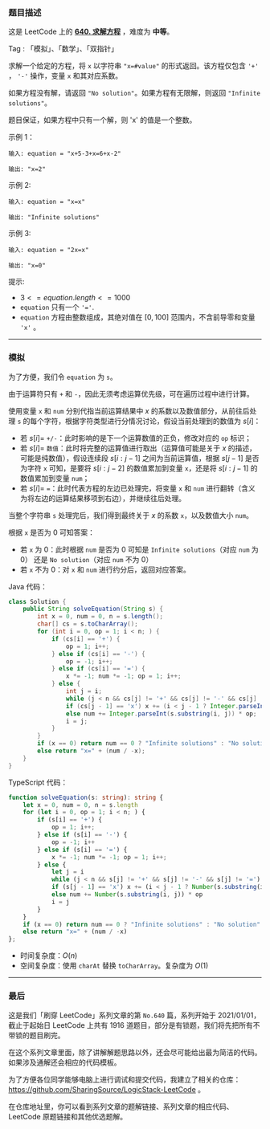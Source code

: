### 题目描述

这是 LeetCode 上的 **[640. 求解方程](https://leetcode.cn/problems/solve-the-equation/solution/by-ac_oier-fvee/)** ，难度为 **中等**。

Tag : 「模拟」、「数学」、「双指针」



求解一个给定的方程，将 `x` 以字符串 `"x=#value"` 的形式返回。该方程仅包含 `'+'` ， `'-'` 操作，变量 `x` 和其对应系数。

如果方程没有解，请返回 `"No solution"`。如果方程有无限解，则返回 `"Infinite solutions"`。

题目保证，如果方程中只有一个解，则 'x' 的值是一个整数。

示例 1：
```
输入: equation = "x+5-3+x=6+x-2"

输出: "x=2"
```
示例 2:
```
输入: equation = "x=x"

输出: "Infinite solutions"
```
示例 3:
```
输入: equation = "2x=x"

输出: "x=0"
```

提示:
* $3 <= equation.length <= 1000$
* `equation` 只有一个 `'='`.
* `equation` 方程由整数组成，其绝对值在 $[0, 100]$ 范围内，不含前导零和变量 `'x'` 。 

---

### 模拟

为了方便，我们令 `equation` 为 `s`。

由于运算符只有 `+` 和 `-`，因此无须考虑运算优先级，可在遍历过程中进行计算。

使用变量 `x` 和 `num` 分别代指当前运算结果中 $x$ 的系数以及数值部分，从前往后处理 `s` 的每个字符，根据字符类型进行分情况讨论，假设当前处理到的数值为 $s[i]$：

* 若 $s[i] =$ `+/-`：此时影响的是下一个运算数值的正负，修改对应的 `op` 标识；
* 若 $s[i] =$ `数值`：此时将完整的运算值进行取出（运算值可能是关于 $x$ 的描述，可能是纯数值），假设连续段 $s[i:j - 1]$ 之间为当前运算值，根据 $s[j - 1]$ 是否为字符 `x` 可知，是要将 $s[i:j - 2]$ 的数值累加到变量 `x`，还是将 $s[i:j - 1]$ 的数值累加到变量 `num`；
* 若 $s[i] =$ `=`：此时代表方程的左边已处理完，将变量 `x` 和 `num` 进行翻转（含义为将左边的运算结果移项到右边），并继续往后处理。

当整个字符串 `s` 处理完后，我们得到最终关于 $x$ 的系数 `x`，以及数值大小 `num`。

根据 `x` 是否为 $0$ 可知答案：

* 若 `x` 为 $0$：此时根据 `num` 是否为 $0$ 可知是 `Infinite solutions`（对应 `num` 为 $0$） 还是 `No solution`（对应 `num` 不为 $0$）
* 若 `x` 不为 $0$：对 `x` 和 `num` 进行约分后，返回对应答案。

Java 代码：
```java
class Solution {
    public String solveEquation(String s) {
        int x = 0, num = 0, n = s.length();
        char[] cs = s.toCharArray();
        for (int i = 0, op = 1; i < n; ) {
            if (cs[i] == '+') {
                op = 1; i++;
            } else if (cs[i] == '-') {
                op = -1; i++;
            } else if (cs[i] == '=') {
                x *= -1; num *= -1; op = 1; i++;
            } else {
                int j = i;
                while (j < n && cs[j] != '+' && cs[j] != '-' && cs[j] != '=') j++;
                if (cs[j - 1] == 'x') x += (i < j - 1 ? Integer.parseInt(s.substring(i, j - 1)) : 1) * op;
                else num += Integer.parseInt(s.substring(i, j)) * op;
                i = j;
            }
        }
        if (x == 0) return num == 0 ? "Infinite solutions" : "No solution";    
        else return "x=" + (num / -x);
    }
}
```
TypeScript 代码：
```TypeScript
function solveEquation(s: string): string {
    let x = 0, num = 0, n = s.length
    for (let i = 0, op = 1; i < n; ) {
        if (s[i] == '+') {
            op = 1; i++;
        } else if (s[i] == '-') {
            op = -1; i++
        } else if (s[i] == '=') {
            x *= -1; num *= -1; op = 1; i++;
        } else {
            let j = i
            while (j < n && s[j] != '+' && s[j] != '-' && s[j] != '=') j++
            if (s[j - 1] == 'x') x += (i < j - 1 ? Number(s.substring(i, j - 1)) : 1) * op
            else num += Number(s.substring(i, j)) * op
            i = j
        }
    }
    if (x == 0) return num == 0 ? "Infinite solutions" : "No solution"    
    else return "x=" + (num / -x)
};
```
* 时间复杂度：$O(n)$
* 空间复杂度：使用 `charAt` 替换 `toCharArray`。复杂度为 $O(1)$

---

### 最后

这是我们「刷穿 LeetCode」系列文章的第 `No.640` 篇，系列开始于 2021/01/01，截止于起始日 LeetCode 上共有 1916 道题目，部分是有锁题，我们将先把所有不带锁的题目刷完。

在这个系列文章里面，除了讲解解题思路以外，还会尽可能给出最为简洁的代码。如果涉及通解还会相应的代码模板。

为了方便各位同学能够电脑上进行调试和提交代码，我建立了相关的仓库：https://github.com/SharingSource/LogicStack-LeetCode 。

在仓库地址里，你可以看到系列文章的题解链接、系列文章的相应代码、LeetCode 原题链接和其他优选题解。


